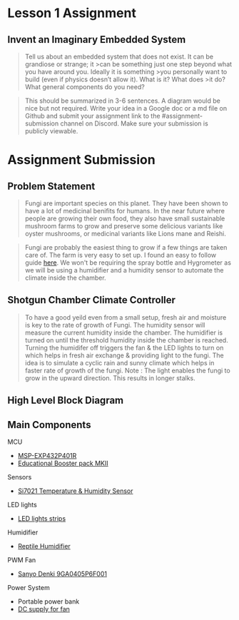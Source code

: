 # Lesson 1 Assignment

## Invent an Imaginary Embedded System
>Tell us about an embedded system that does not exist. It can be grandiose or strange; it >can be something just one step beyond what you have around you. Ideally it is something >you personally want to build (even if physics doesn’t allow it). What is it? What does >it do? What general components do you need?

>This should be summarized in 3-6 sentences. A diagram would be nice but not required. Write your idea in a Google doc or a md file on Github and submit your assignment link to the #assignment-submission channel on Discord. Make sure your submission is publicly viewable.

# Assignment Submission

## Problem Statement
> Fungi are important species on this planet. They have been shown to have a lot of medicinal benifits for humans. In the near future where people are growing their own food, they also have small sustainable mushroom farms to grow and preserve some delicious variants like oyster mushrooms, or medicinal variants like Lions mane and Reishi.

> Fungi are probably the easiest thing to grow if a few things are taken care of. The farm is very easy to set up.
I found an easy to follow guide [here](https://learn.freshcap.com/growing/how-to-build-a-sgfc/).
We won't be requiring the spray bottle and Hygrometer as we will be using a humidifier and a humidity sensor to automate the climate inside the chamber.


## Shotgun Chamber Climate Controller
> To have a good yeild even from a small setup, fresh air and moisture is key to the rate of growth of Fungi. The humidity sensor will measure the current humidity inside the chamber. The humidifier is turned on until the threshold humidity inside the chamber is reached. Turning the humidifer off triggers the fan & the LED lights to turn on which helps in fresh air exchange & providing light to the fungi. The idea is to simulate a cyclic rain and sunny climate which helps in faster rate of growth of the fungi.
> Note : The light enables the fungi to grow in the upward direction. This results in longer stalks.

## High Level Block Diagram

## Main Components

MCU
- [MSP-EXP432P401R](https://www.ti.com/store/ti/en/p/product/?p=MSP-EXP432P401R)
- [Educational Booster pack MKII](https://www.ti.com/tool/BOOSTXL-EDUMKII?utm_source=google&utm_medium=cpc&utm_campaign=epd-msp-430-prodfolderdynamic-cpc-pf-google-wwe&utm_content=prodfolddynamic&ds_k=DYNAMIC+SEARCH+ADS&DCM=yes&gclsrc=ds&gclsrc=ds)

Sensors
- [Si7021 Temperature & Humidity Sensor](https://www.mouser.com/ProductDetail/Adafruit/3251?qs=sGAEpiMZZMvShe%252BZiYheinWRBTx8%252By8SsWOr%2FLad34g%3D)

LED lights
- [LED lights strips](https://www.aspectled.com/products/w-wide-5050-ultra-bright#led_light_color=173&led_strip_waterproofing=8&voltage=4) 

Humidifier
- [Reptile Humidifier](https://www.amazon.com/Coospider-Terrariums-Humidifier-Paludarium-Amphibians/dp/B07VVNP7F3/ref=sr_1_5?hvadid=241606705653&hvdev=c&hvlocphy=9061183&hvnetw=g&hvqmt=e&hvrand=17282112301090682498&hvtargid=kwd-2409851201&hydadcr=8874_10377090&keywords=reptile+humidifier&qid=1637260440&sr=8-5)

PWM Fan
- [Sanyo Denki 9GA0405P6F001](https://www.mouser.com/ProductDetail/Sanyo-Denki/9GA0405P6F001?qs=JgUGn%2FCSypzpGp8WAoItQg%3D%3D)

Power System
- Portable power bank
- [DC supply for fan](https://www.mouser.com/ProductDetail/TDK-Lambda/Z-U?qs=rEeOUHw6yBCFlIdRi%2FOw%2FA%3D%3D&mgh=1)
